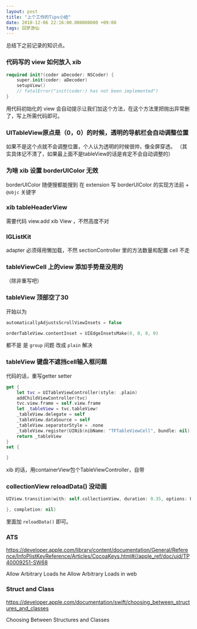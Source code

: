 ```yaml
---
layout: post
title: "上个工作的Tips小结"
date: 2018-12-06 22:16:00.000000000 +09:00
tags: 回梦游仙
---
```


总结下之前记录的知识点。

### 代码写的 view 如何放入 xib
```swift
required init?(coder aDecoder: NSCoder) {
    super.init(coder: aDecoder)
    setupView()
    // fatalError("init(coder:) has not been implemented")
}
```
用代码初始化的 view 会自动提示让我们加这个方法，在这个方法里把抛出异常删了，写上所需代码即可。  


### UITableView原点是（0，0）的时候，透明的导航栏会自动调整位置
如果不是这个点就不会调整位置，个人认为透明的时候很帅，像全屏穿透。
（其实具体记不清了，如果最上面不是tableView的话是肯定不会自动调整的）


### 为啥 xib 设置 borderUIColor 无效
borderUIColor 随便搜都能搜到
在 extension 写 borderUIColor 的实现方法前 + `@objc` 关键字


### xib tableHeaderView  
需要代码 view.add xib View ，不然高度不对


### IGListKit
adapter 必须得用懒加载，不然 sectionController 里的方法数量和配置 cell 不走


### tableViewCell 上的view 添加手势是没用的
（除非重写吧）

### tableView 顶部空了30
开始以为
```swift
automaticallyAdjustsScrollViewInsets = false

orderTableView.contentInset = UIEdgeInsetsMake(0, 0, 0, 0)
```
都不是 是 `group` 问题 改成 `plain` 解决


### tableView 键盘不遮挡cell输入框问题
代码的话，重写getter setter
```swift
get {
    let tvc = UITableViewController(style: .plain)
    addChildViewController(tvc)
    tvc.view.frame = self.view.frame
    let _tableView = tvc.tableView!
    _tableView.delegate = self
    _tableView.dataSource = self
    _tableView.separatorStyle = .none
    _tableView.register(UINib(nibName: "TFTableViewCell", bundle: nil), forCellReuseIdentifier: "TFTableViewCell")
    return _tableView
}
set {

}
```
xib 的话，用containerView包个TableViewController，自带



### collectionView reloadData() 没动画
```swift
UIView.transition(with: self.collectionView, duration: 0.35, options: UIViewAnimationOptions.transitionCrossDissolve, animations: {

}, completion: nil)
```
里面加 `reloadData()` 即可。


### ATS
https://developer.apple.com/library/content/documentation/General/Reference/InfoPlistKeyReference/Articles/CocoaKeys.html#//apple_ref/doc/uid/TP40009251-SW68

Allow Arbitrary Loads he  Allow Arbitrary Loads in web


### Struct and Class
https://developer.apple.com/documentation/swift/choosing_between_structures_and_classes

Choosing Between Structures and Classes


